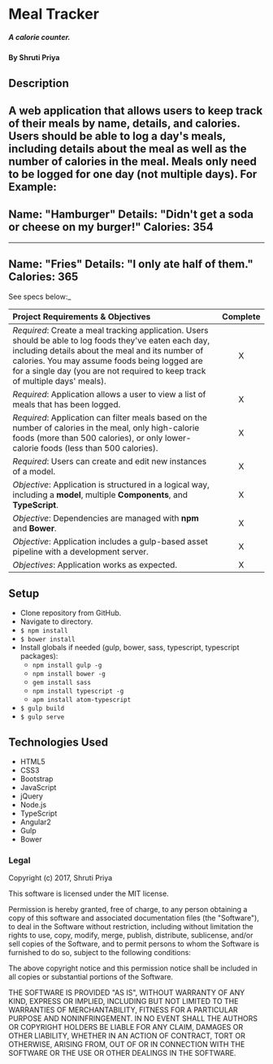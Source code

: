 # Meal Tracker
##### A calorie counter.

#### By Shruti Priya

## Description
A web application that allows users to keep track of their meals by name, details, and calories. Users should be able to log a day's meals, including details about the meal as well as the number of calories in the meal. Meals only need to be logged for one day (not multiple days).
 For Example:
 ---------
Name: "Hamburger"
Details: "Didn't get a soda or cheese on my burger!"
Calories: 354
---------

---------
Name: "Fries"
Details: "I only ate half of them."
Calories: 365
---------

See specs below:_

Project Requirements & Objectives  | Complete
:------------- | :-------------: |
*Required*: Create a meal tracking application. Users should be able to log foods they've eaten each day, including details about the meal and its number of calories. You may assume foods being logged are for a single day (you are not required to keep track of multiple days' meals). | X
*Required*: Application allows a user to view a list of meals that has been logged. | X
*Required*: Application can filter meals based on the number of calories in the meal, only high-calorie foods (more than 500 calories), or only lower-calorie foods (less than 500 calories). | X
*Required*: Users can create and edit new instances of a model. | X
*Objective*: Application is structured in a logical way, including a **model**, multiple **Components**, and **TypeScript**. | X
*Objective*: Dependencies are managed with **npm** and **Bower**. | X
*Objective*: Application includes a gulp-based asset pipeline with a development server. | X
*Objectives*: Application works as expected. | X

## Setup

* Clone repository from GitHub.
* Navigate to directory.
* `$ npm install`
* `$ bower install`
* Install globals if needed (gulp, bower, sass, typescript, typescript packages):
  - `npm install gulp -g`
  - `npm install bower -g`
  - `gem install sass`
  - `npm install typescript -g`
  - `apm install atom-typescript`
* `$ gulp build`
* `$ gulp serve`

## Technologies Used

* HTML5
* CSS3
* Bootstrap
* JavaScript
* jQuery
* Node.js
* TypeScript
* Angular2
* Gulp
* Bower

### Legal

Copyright (c) 2017, Shruti Priya

This software is licensed under the MIT license.

Permission is hereby granted, free of charge, to any person obtaining a copy of this software and associated documentation files (the "Software"), to deal in the Software without restriction, including without limitation the rights to use, copy, modify, merge, publish, distribute, sublicense, and/or sell copies of the Software, and to permit persons to whom the Software is furnished to do so, subject to the following conditions:

The above copyright notice and this permission notice shall be included in all copies or substantial portions of the Software.

THE SOFTWARE IS PROVIDED "AS IS", WITHOUT WARRANTY OF ANY KIND, EXPRESS OR IMPLIED, INCLUDING BUT NOT LIMITED TO THE WARRANTIES OF MERCHANTABILITY, FITNESS FOR A PARTICULAR PURPOSE AND NONINFRINGEMENT. IN NO EVENT SHALL THE AUTHORS OR COPYRIGHT HOLDERS BE LIABLE FOR ANY CLAIM, DAMAGES OR OTHER LIABILITY, WHETHER IN AN ACTION OF CONTRACT, TORT OR OTHERWISE, ARISING FROM, OUT OF OR IN CONNECTION WITH THE SOFTWARE OR THE USE OR OTHER DEALINGS IN THE SOFTWARE.
